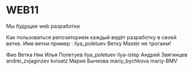 # WEB11
Мы будущее web разработки


Как пользоваться репозиторием
каждый ведёт разработку в своей ветке. Имя ветки пример : ilya_poletuev
Ветку Master не трогаем!


 

Фио				Ветка		Ник
Илья Полетуев ilya_poletuev ilya-istep
Андрей Звягинцев andrei_zvjaginzev  kvisatz
Мария Бычкова   mariy_bychkova  mariy-BMV


